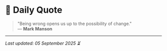 # 📜 Daily Quote

> "Being wrong opens us up to the possibility of change."  
> — **Mark Manson**

---

_Last updated: 05 September 2025 ⏳_
